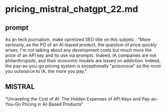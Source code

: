 
# pricing_mistral_chatgpt_22.md


## prompt

As an tech journalism, make oprmized SEO title on this subjetc : "More seriously, as the PO of an AI-based product, the question of price quickly arises. I'm not talking about any development costs but much more the price of an API key and its use via prompts. Indeed, IA companies are not philanthropists, and their economic models are based on addiction. Indeed, the pay-as-you-go pricing system is exceptionally "poisonous" as the more you outsource to IA, the more you pay."

## MISTRAL

"Unraveling the Cost of AI: The Hidden Expenses of API Keys and Pay-as-You-Go Pricing in AI-Based Products"





